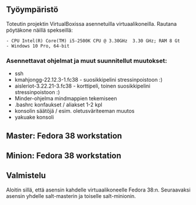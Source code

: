 ## Työympäristö  

Toteutin projektin VirtualBoxissa asennetuilla virtuaalikoneilla. Rautana pöytäkone näillä spekseillä:  
```
- CPU Intel(R) Core(TM) i5-2500K CPU @ 3.30GHz  3.30 GHz; RAM 8 Gt  
- Windows 10 Pro, 64-bit  
```  

### Asennettavat ohjelmat ja muut suunnitellut muutokset:  
- ssh  
- kmahjongg-22.12.3-1.fc38 - suosikkipelini stressinpoistoon :)  
- aisleriot-3.22.21-3.fc38 - korttipeli, toinen suosikkipelini stressinpoistoon :)
- Minder-ohjelma mindmappien tekemiseen  
- .bashrc konfaukset / aliakset 1-2 kpl  
- konsolin säätöjä / esim. oletusväriteeman muutos  
- yakuake konsoli  

## Master: Fedora 38 workstation  
## Minion:  Fedora 38 workstation  

## Valmistelu  

Aloitin sillä, että asensin kahdelle virtuaalikoneelle Fedora 38:n. Seuraavaksi asensin yhdelle salt-masterin ja toiselle salt-minionin. 



